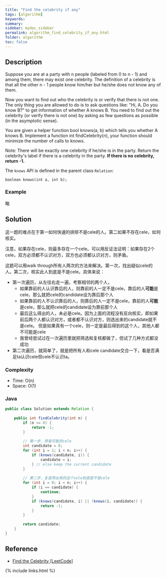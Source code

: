 ```yaml
---
title: "Find the celebrity if any"
tags: [algorithm]
keywords:
summary:
sidebar: mydoc_sidebar
permalink: algorithm_find_celebrity_if_any.html
folder: algorithm
toc: false
---
```


## Description
Suppose you are at a party with n people (labeled from 0 to n - 1) and among them, there may exist one celebrity. The definition of a celebrity is that all the other n - 1 people know him/her but he/she does not know any of them.

Now you want to find out who the celebrity is or verify that there is not one. The only thing you are allowed to do is to ask questions like: "Hi, A. Do you know B?" to get information of whether A knows B. You need to find out the celebrity (or verify there is not one) by asking as few questions as possible (in the asymptotic sense).

You are given a helper function bool knows(a, b) which tells you whether A knows B. Implement a function int findCelebrity(n), your function should minimize the number of calls to knows.

Note: There will be exactly one celebrity if he/she is in the party. Return the celebrity's label if there is a celebrity in the party. **If there is no celebrity, return -1.**

The `knows` API is defined in the parent class `Relation`:
```
boolean knows(int a, int b);
```

### Example
略

## Solution
这一题的难点在于第一如何快速的排除不是cele的人。第二如果不存在cele，如何核实。

注意，如果存在cele，则最多存在一个cele。可以用反证法证明：如果存在2个cele，双方必须都不认识对方，双方也必须都认识对方，则矛盾。

这题可以用walk through所有人两次的方法来解决。第一次，找出疑似cele的人。第二次，核实此人到底是不是cele。具体来说：
* 第一次遍历，从左往右走一遍，考察相邻的两个人，
  * 如果靠前的人认识靠后的人，则靠前的人一定不是cele，靠后的人**可能**是cele，那么就把cele的candidate设为靠后那个人
  * 如果靠前的人不认识靠后的人，则靠后的人一定不是cele，靠前的人**可能**是cele，那么就把cele的candidate设为靠前那个人
  * 最后这么得出的人，未必是cele。因为上面的流程没有反向核实，即如果前后两个人都认识对方，或者都不认识对方，则选出来的candidate就不是cele。
    但是如果真有一个cele，则一定是最后得到的这个人，其他人都不可能是cele
  * 我曾经尝试过在一次遍历里就把筛选和复核都做了，但试了几种方式都没成功
* 第二次遍历，就简单了，就是把所有人和cele candidate交合一下，看是否满足ta认识cele但cele不认识ta。

### Complexity
* Time: O(n)
* Space: O(1)

### Java
```java
public class Solution extends Relation {
    
    public int findCelebrity(int n) {
        if (n <= 0) {
            return -1;
        }
        
        // 第一步，筛查可能的cele
        int candidate = 0;
        for (int i = 1; i < n; i++) {
            if (knows(candidate, i)) {
                candidate = i;
            } // else keep the current candidate
        }
        
        // 第二步，复查筛出来的这个cele到底是不是cele
        for (int i = 0; i < n; i++) {
            if (i == candidate) {
                continue;
            }
            if (knows(candidate, i) || !knows(i, candidate)) {
                return -1;
            }
        }
        
        return candidate;
    }
}
```

## Reference
* [Find the Celebrity [LeetCode]](https://leetcode.com/problems/find-the-celebrity/description/)

{% include links.html %}
